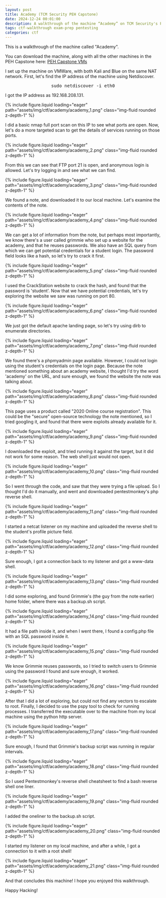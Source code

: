 ```yaml
---
layout: post
title: Academy (TCM Security PEH Capstone)
date: 2024-12-24 00:01:00
description: A walkthrough of the machine “Academy” on TCM Security's PEH Course.
tags: ctf-walkthrough exam-prep pentesting
categories: ctf
---
```


This is a walkthrough of the machine called "Academy".

You can download the machine, along with all the other machines in the PEH Capstone here: [PEH Capstone VMs](https://drive.google.com/drive/folders/1xJy4ozXaahXvjbgTeJVWyY-eUGIKgCj1)

I set up the machine on VMWare, with both Kali and Blue on the same NAT network. First, let's find the IP address of the machine using Netdiscover.

<div style="text-align: center; font-size: larger;">
  <code style="font-family: monospace;">sudo netdiscover -i eth0</code>
</div>

I got the IP address as 192.168.208.131.

<div class="row mt-3">
    <div class="col-sm mt-3 mt-md-0">
        {% include figure.liquid loading="eager" path="assets/img/ctf/academy/academy_1.png" class="img-fluid rounded z-depth-1" %}
    </div>
</div>

I did a basic nmap full port scan on this IP to see what ports are open. Now, let's do a more targeted scan to get the details of services running on those ports.

<div class="row mt-3">
    <div class="col-sm mt-3 mt-md-0">
        {% include figure.liquid loading="eager" path="assets/img/ctf/academy/academy_2.png" class="img-fluid rounded z-depth-1" %}
    </div>
</div>

From this we can see that FTP port 21 is open, and anonymous login is allowed. Let's try logging in and see what we can find.

<div class="row mt-3">
    <div class="col-sm mt-3 mt-md-0">
        {% include figure.liquid loading="eager" path="assets/img/ctf/academy/academy_3.png" class="img-fluid rounded z-depth-1" %}
    </div>
</div>

We found a note, and downloaded it to our local machine. Let's examine the contents of the note.

<div class="row mt-3">
    <div class="col-sm mt-3 mt-md-0">
        {% include figure.liquid loading="eager" path="assets/img/ctf/academy/academy_4.png" class="img-fluid rounded z-depth-1" %}
    </div>
</div>

We can get a lot of information from the note, but perhaps most importantly, we know there's a user called grimmie who set up a website for the academy, and that he reuses passwords. We also have an SQL query from which we can get potential credentials for a student login. The password field looks like a hash, so let's try to crack it first.

<div class="row mt-3">
    <div class="col-sm mt-3 mt-md-0">
        {% include figure.liquid loading="eager" path="assets/img/ctf/academy/academy_5.png" class="img-fluid rounded z-depth-1" %}
    </div>
</div>

I used the CrackStation website to crack the hash, and found that the password is 'student'. Now that we have potential credentials, let's try exploring the website we saw was running on port 80.

<div class="row mt-3">
    <div class="col-sm mt-3 mt-md-0">
        {% include figure.liquid loading="eager" path="assets/img/ctf/academy/academy_6.png" class="img-fluid rounded z-depth-1" %}
    </div>
</div>

We just got the default apache landing page, so let's try using dirb to enumerate directories.

<div class="row mt-3">
    <div class="col-sm mt-3 mt-md-0">
        {% include figure.liquid loading="eager" path="assets/img/ctf/academy/academy_7.png" class="img-fluid rounded z-depth-1" %}
    </div>
</div>

We found there's a phpmyadmin page available. However, I could not login using the student's credentials on the login page. Because the note mentioned something about an academy website, I thought I'd try the word 'academy' on the URL, and sure enough, we found the website the note was talking about.

<div class="row mt-3">
    <div class="col-sm mt-3 mt-md-0">
        {% include figure.liquid loading="eager" path="assets/img/ctf/academy/academy_8.png" class="img-fluid rounded z-depth-1" %}
    </div>
</div>

This page uses a product called "2020 Online course registration". This could be the "secure" open-source technology the note mentioned, so I tried googling it, and found that there were exploits already available for it.

<div class="row mt-3">
    <div class="col-sm mt-3 mt-md-0">
        {% include figure.liquid loading="eager" path="assets/img/ctf/academy/academy_9.png" class="img-fluid rounded z-depth-1" %}
    </div>
</div>

I downloaded the exploit, and tried running it against the target, but it did not work for some reason. The web shell just would not open.

<div class="row mt-3">
    <div class="col-sm mt-3 mt-md-0">
        {% include figure.liquid loading="eager" path="assets/img/ctf/academy/academy_10.png" class="img-fluid rounded z-depth-1" %}
    </div>
</div>

So I went through the code, and saw that they were trying a file upload. So I thought I'd do it manually, and went and downloaded pentestmonkey's php reverse shell.

<div class="row mt-3">
    <div class="col-sm mt-3 mt-md-0">
        {% include figure.liquid loading="eager" path="assets/img/ctf/academy/academy_11.png" class="img-fluid rounded z-depth-1" %}
    </div>
</div>

I started a netcat listener on my machine and uploaded the reverse shell to the student's profile picture field.

<div class="row mt-3">
    <div class="col-sm mt-3 mt-md-0">
        {% include figure.liquid loading="eager" path="assets/img/ctf/academy/academy_12.png" class="img-fluid rounded z-depth-1" %}
    </div>
</div>

Sure enough, I got a connection back to my listener and got a www-data shell.

<div class="row mt-3">
    <div class="col-sm mt-3 mt-md-0">
        {% include figure.liquid loading="eager" path="assets/img/ctf/academy/academy_13.png" class="img-fluid rounded z-depth-1" %}
    </div>
</div>

I did some exploring, and found Grimmie's (the guy from the note earlier) home folder, where there was a backup.sh script.

<div class="row mt-3">
    <div class="col-sm mt-3 mt-md-0">
        {% include figure.liquid loading="eager" path="assets/img/ctf/academy/academy_14.png" class="img-fluid rounded z-depth-1" %}
    </div>
</div>

It had a file path inside it, and when I went there, I found a config.php file with an SQL password inside it.

<div class="row mt-3">
    <div class="col-sm mt-3 mt-md-0">
        {% include figure.liquid loading="eager" path="assets/img/ctf/academy/academy_15.png" class="img-fluid rounded z-depth-1" %}
    </div>
</div>

We know Grimmie reuses passwords, so I tried to switch users to Grimmie using the password I found and sure enough, it worked.

<div class="row mt-3">
    <div class="col-sm mt-3 mt-md-0">
        {% include figure.liquid loading="eager" path="assets/img/ctf/academy/academy_16.png" class="img-fluid rounded z-depth-1" %}
    </div>
</div>

After that I did a lot of exploring, but could not find any vectors to escalate to root. Finally, I decided to use the pspy tool to check for running processes. I transferred the executable over to the machine from my local machine using the python http server.

<div class="row mt-3">
    <div class="col-sm mt-3 mt-md-0">
        {% include figure.liquid loading="eager" path="assets/img/ctf/academy/academy_17.png" class="img-fluid rounded z-depth-1" %}
    </div>
</div>

Sure enough, I found that Grimmie's backup script was running in regular intervals.

<div class="row mt-3">
    <div class="col-sm mt-3 mt-md-0">
        {% include figure.liquid loading="eager" path="assets/img/ctf/academy/academy_18.png" class="img-fluid rounded z-depth-1" %}
    </div>
</div>

So I used Pentestmonkey's reverse shell cheatsheet to find a bash reverse shell one liner.

<div class="row mt-3">
    <div class="col-sm mt-3 mt-md-0">
        {% include figure.liquid loading="eager" path="assets/img/ctf/academy/academy_19.png" class="img-fluid rounded z-depth-1" %}
    </div>
</div>

I added the oneliner to the backup.sh script.

<div class="row mt-3">
    <div class="col-sm mt-3 mt-md-0">
        {% include figure.liquid loading="eager" path="assets/img/ctf/academy/academy_20.png" class="img-fluid rounded z-depth-1" %}
    </div>
</div>

I started my listener on my local machine, and after a while, I got a connection to it with a root shell!

<div class="row mt-3">
    <div class="col-sm mt-3 mt-md-0">
        {% include figure.liquid loading="eager" path="assets/img/ctf/academy/academy_21.png" class="img-fluid rounded z-depth-1" %}
    </div>
</div>

And that concludes this machine! I hope you enjoyed this walkthrough.

Happy Hacking!